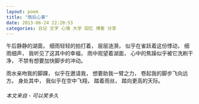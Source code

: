 ```yaml
---
layout: poem 
title: "雨后心事"
date: 2013-06-24 22:20:53
categories: 日记 文字 心情 大学 回忆 博客 分享
---
```


午后静静的湖面，
细雨轻轻的拍打着，
层层涟漪，
似乎在雀跃着这份悸动，
细雨细声，
我听见了这其中的幸福，
雨中观望着湖面，
心中的焦躁似乎被它洗刷干净，
不禁有想要加快脚步的冲动。

雨水亲吻我的脚踝，
似乎在邀请我，
想要助我一臂之力，
卷起我的脚步飞向远方。
身处其中，
我似乎在空中飞翔，
踏着雨丝，
踏向更高的天际。

###### 本文来自 - 可以笑多久
